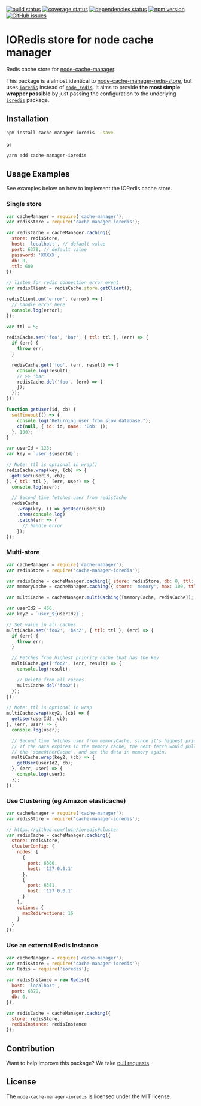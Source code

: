 [![build status](https://travis-ci.org/dabroek/node-cache-manager-ioredis.svg?branch=master)](https://travis-ci.org/dabroek/node-cache-manager-ioredis)
[![coverage status](https://coveralls.io/repos/github/dabroek/node-cache-manager-ioredis/badge.svg?branch=master)](https://coveralls.io/github/dabroek/node-cache-manager-ioredis?branch=master)
[![dependencies status](https://david-dm.org/dabroek/node-cache-manager-ioredis/status.svg)](https://david-dm.org/dabroek/node-cache-manager-ioredis)
[![npm version](https://badge.fury.io/js/cache-manager-ioredis.svg)](https://badge.fury.io/js/cache-manager-ioredis)
[![GitHub issues](https://img.shields.io/github/issues/dabroek/node-cache-manager-ioredis.svg)](https://github.com/dabroek/node-cache-manager-ioredis/issues)

IORedis store for node cache manager
==================================

Redis cache store for [node-cache-manager](https://github.com/BryanDonovan/node-cache-manager). 

This package is a almost identical to [node-cache-manager-redis-store](https://github.com/dabroek/node-cache-manager-redis-store), but uses [`ioredis`](https://github.com/luin/ioredis) instead of [`node_redis`](https://github.com/NodeRedis/node_redis). It aims to provide **the most simple wrapper possible** by just passing the configuration to the underlying [`ioredis`](https://github.com/luin/ioredis) package.

Installation
------------

```sh
npm install cache-manager-ioredis --save
```
or
```sh
yarn add cache-manager-ioredis
```

Usage Examples
--------------

See examples below on how to implement the IORedis cache store.

### Single store

```js
var cacheManager = require('cache-manager');
var redisStore = require('cache-manager-ioredis');

var redisCache = cacheManager.caching({
  store: redisStore,
  host: 'localhost', // default value
  port: 6379, // default value
  password: 'XXXXX',
  db: 0,
  ttl: 600
});

// listen for redis connection error event
var redisClient = redisCache.store.getClient();

redisClient.on('error', (error) => {
  // handle error here
  console.log(error);
});

var ttl = 5;

redisCache.set('foo', 'bar', { ttl: ttl }, (err) => {
  if (err) {
    throw err;
  }

  redisCache.get('foo', (err, result) => {
    console.log(result);
    // >> 'bar'
    redisCache.del('foo', (err) => {
    });
  });
});

function getUser(id, cb) {
  setTimeout(() => {
    console.log("Returning user from slow database.");
    cb(null, { id: id, name: 'Bob' });
  }, 100);
}

var userId = 123;
var key = `user_${userId}`;

// Note: ttl is optional in wrap()
redisCache.wrap(key, (cb) => {
  getUser(userId, cb);
}, { ttl: ttl }, (err, user) => {
  console.log(user);

  // Second time fetches user from redisCache
  redisCache
    .wrap(key, () => getUser(userId))
    .then(console.log)
    .catch(err => {
      // handle error
    });
});
```

### Multi-store

```js
var cacheManager = require('cache-manager');
var redisStore = require('cache-manager-ioredis');

var redisCache = cacheManager.caching({ store: redisStore, db: 0, ttl: 600 });
var memoryCache = cacheManager.caching({ store: 'memory', max: 100, ttl: 60 });

var multiCache = cacheManager.multiCaching([memoryCache, redisCache]);

var userId2 = 456;
var key2 = `user_${userId2}`;

// Set value in all caches
multiCache.set('foo2', 'bar2', { ttl: ttl }, (err) => {
  if (err) {
    throw err;
  }

  // Fetches from highest priority cache that has the key
  multiCache.get('foo2', (err, result) => {
    console.log(result);

    // Delete from all caches
    multiCache.del('foo2');
  });
});

// Note: ttl is optional in wrap
multiCache.wrap(key2, (cb) => {
  getUser(userId2, cb);
}, (err, user) => {
  console.log(user);

  // Second time fetches user from memoryCache, since it's highest priority.
  // If the data expires in the memory cache, the next fetch would pull it from
  // the 'someOtherCache', and set the data in memory again.
  multiCache.wrap(key2, (cb) => {
    getUser(userId2, cb);
  }, (err, user) => {
    console.log(user);
  });
});
```

### Use Clustering (eg Amazon elasticache)

```javascript
var cacheManager = require('cache-manager');
var redisStore = require('cache-manager-ioredis');

// https://github.com/luin/ioredis#cluster
var redisCache = cacheManager.caching({
  store: redisStore,
  clusterConfig: {
    nodes: [
      {
        port: 6380,
        host: '127.0.0.1'
      }, 
      {
        port: 6381,
        host: '127.0.0.1'
      }
    ],
    options: {
      maxRedirections: 16
    }
  }
});
```

### Use an external Redis Instance

```javascript
var cacheManager = require('cache-manager');
var redisStore = require('cache-manager-ioredis');
var Redis = require('ioredis');

var redisInstance = new Redis({
  host: 'localhost',
  port: 6379,
  db: 0,
});

var redisCache = cacheManager.caching({
  store: redisStore,
  redisInstance: redisInstance
});
```

Contribution
------------

Want to help improve this package? We take [pull requests](https://github.com/dabroek/node-cache-manager-ioredis/pulls).


License
-------

The `node-cache-manager-ioredis` is licensed under the MIT license.